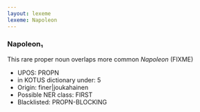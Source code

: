 ```yaml
---
layout: lexeme
lexeme: Napoleon
---
```


###  Napoleon₁

This rare proper noun overlaps more common *Napoleon* (FIXME)
* UPOS:  PROPN
* in KOTUS dictionary under:  5
* Origin:  finer|joukahainen
* Possible NER class:  FIRST
* Blacklisted:  PROPN-BLOCKING

